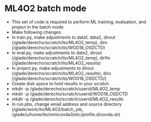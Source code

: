 # ML4O2 batch mode
- This set of code is required to perform ML training, evaluation, and project in the batch mode
- Make following changes:
- In train.py, make adjustments to data1, data2, dirout (/glade/derecho/scratch/ito/ML4O2_temp), diro (/glade/derecho/scratch/ito/WOD18_OSDCTD)
- In eval.py, make adjustments to date2, dirout (/glade/derecho/scratch/ito/ML4O2_temp), dirfin (/glade/derecho/scratch/ito/ML4O2_results)
- In project.py, make adjustments to dirout (/glade/derecho/scratch/ito/ML4O2_results), diro (/glade/derecho/scratch/ito/WOD18_OSDCTD/)
- Create disk space to hold results in your scratch
- mkdir -p /glade/derecho/scratch/userid/ML4O2_temp
- mkdir -p /glade/derecho/scratch/userid/WOD18_OSDCTD
- mkdir -p /glade/derecho/scratch/userid/ML4O2_results
- In run.pbs, change email address and source directory (/glade/work/ito/ML4O2/batch_job, /glade/u/home/ito/miniconda3/etc/profile.d/conda.sh)

